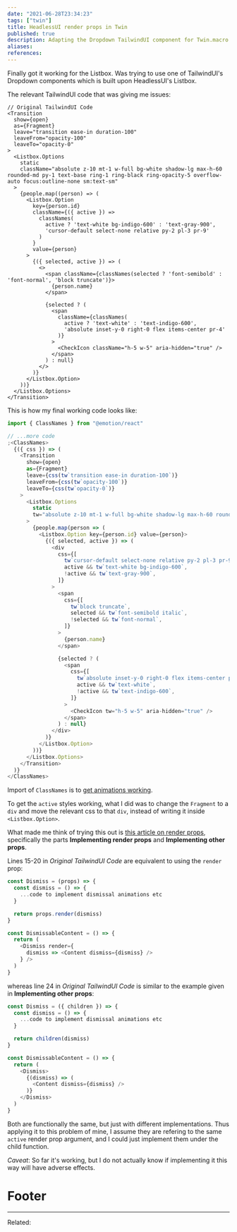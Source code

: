 ```yaml
---
date: "2021-06-28T23:34:23"
tags: ["twin"]
title: HeadlessUI render props in Twin
published: true
description: Adapting the Dropdown TailwindUI component for Twin.macro
aliases:
references:
---
```


Finally got it working for the Listbox. Was trying to use one of TailwindUI's Dropdown components which is built upon HeadlessUI's Listbox.

The relevant TailwindUI code that was giving me issues:

```js{16-21}
// Original TailwindUI Code
<Transition
  show={open}
  as={Fragment}
  leave="transition ease-in duration-100"
  leaveFrom="opacity-100"
  leaveTo="opacity-0"
>
  <Listbox.Options
	static
	className="absolute z-10 mt-1 w-full bg-white shadow-lg max-h-60 rounded-md py-1 text-base ring-1 ring-black ring-opacity-5 overflow-auto focus:outline-none sm:text-sm"
  >
	{people.map((person) => (
	  <Listbox.Option
		key={person.id}
		className={({ active }) =>
		  classNames(
			active ? 'text-white bg-indigo-600' : 'text-gray-900',
			'cursor-default select-none relative py-2 pl-3 pr-9'
		  )
		}
		value={person}
	  >
		{({ selected, active }) => (
		  <>
			<span className={classNames(selected ? 'font-semibold' : 'font-normal', 'block truncate')}>
			  {person.name}
			</span>

			{selected ? (
			  <span
				className={classNames(
				  active ? 'text-white' : 'text-indigo-600',
				  'absolute inset-y-0 right-0 flex items-center pr-4'
				)}
			  >
				<CheckIcon className="h-5 w-5" aria-hidden="true" />
			  </span>
			) : null}
		  </>
		)}
	  </Listbox.Option>
	))}
  </Listbox.Options>
</Transition>
```

This is how my final working code looks like:

```js
import { ClassNames } from "@emotion/react"

// ...more code
;<ClassNames>
  {({ css }) => (
    <Transition
      show={open}
      as={Fragment}
      leave={css(tw`transition ease-in duration-100`)}
      leaveFrom={css(tw`opacity-100`)}
      leaveTo={css(tw`opacity-0`)}
    >
      <Listbox.Options
        static
        tw="absolute z-10 mt-1 w-full bg-white shadow-lg max-h-60 rounded-md py-1 text-base ring-1 ring-black ring-opacity-5 overflow-auto focus:outline-none sm:text-sm"
      >
        {people.map(person => (
          <Listbox.Option key={person.id} value={person}>
            {({ selected, active }) => (
              <div
                css={[
                  tw`cursor-default select-none relative py-2 pl-3 pr-9`,
                  active && tw`text-white bg-indigo-600`,
                  !active && tw`text-gray-900`,
                ]}
              >
                <span
                  css={[
                    tw`block truncate`,
                    selected && tw`font-semibold italic`,
                    !selected && tw`font-normal`,
                  ]}
                >
                  {person.name}
                </span>

                {selected ? (
                  <span
                    css={[
                      tw`absolute inset-y-0 right-0 flex items-center pr-4`,
                      active && tw`text-white`,
                      !active && tw`text-indigo-600`,
                    ]}
                  >
                    <CheckIcon tw="h-5 w-5" aria-hidden="true" />
                  </span>
                ) : null}
              </div>
            )}
          </Listbox.Option>
        ))}
      </Listbox.Options>
    </Transition>
  )}
</ClassNames>
```

Import of `ClassNames` is to [get animations working](202106281736-enabling-animations-of-tailwindui-in-twin).

To get the `active` styles working, what I did was to change the `Fragment` to a `div` and move the relevant css to that `div`, instead of writing it inside `<Listbox.Option>`.

What made me think of trying this out is [this article on render props](https://blog.logrocket.com/react-reference-guide-render-props/#renderprops), specifically the parts **Implementing render props** and **Implementing other props**.

Lines 15-20 in _Original TailwindUI Code_ are equivalent to using the `render` prop:

```js
const Dismiss = (props) => {
  const dismiss = () => {
    ...code to implement dismissal animations etc
  }

  return props.render(dismiss)
}

const DismissableContent = () => {
  return (
    <Dismiss render={
      dismiss => <Content dismiss={dismiss} />
    } />
  )
}
```

whereas line 24 in _Original TailwindUI Code_ is similar to the example given in **Implementing other props**:

```js
const Dismiss = ({ children }) => {
  const dismiss = () => {
    ...code to implement dismissal animations etc
  }

  return children(dismiss)
}

const DismissableContent = () => {
  return (
    <Dismiss>
      {(dismiss) => (
        <Content dismiss={dismiss} />
      )}
    </Dismiss>
  )
}
```

Both are functionally the same, but just with different implementations. Thus applying it to this problem of mine, I assume they are refering to the same `active` render prop argument, and I could just implement them under the child function.

_Caveat_: So far it's working, but I do not actually know if implementing it this way will have adverse effects.

# Footer

---

Related:
